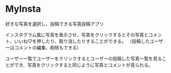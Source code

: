# MyInsta

好きな写真を選択し、投稿できる写真投稿アプリ

インスタグラム風に写真を表示させ、写真をクリックするとその写真とコメント、いいね♡を押したり、取り消したりすることができる。
（投稿したユーザーはコメントの編集、削除もできる）

ユーザー一覧でユーザーをクリックするとユーザーの投稿した写真一覧を見ることができ、写真をクリックすると同じように写真とコメントが見られる。

